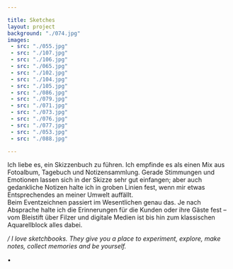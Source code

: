 ```yaml
---

title: Sketches
layout: project
background: "./074.jpg"
images:
 - src: "./055.jpg"
 - src: "./107.jpg"
 - src: "./106.jpg"
 - src: "./065.jpg"
 - src: "./102.jpg"
 - src: "./104.jpg"
 - src: "./105.jpg"
 - src: "./086.jpg"
 - src: "./079.jpg"
 - src: "./071.jpg"
 - src: "./073.jpg"
 - src: "./076.jpg"
 - src: "./077.jpg"
 - src: "./053.jpg"
 - src: "./088.jpg"

---
```


Ich liebe es, ein Skizzenbuch zu führen. Ich empfinde es als einen Mix aus Fotoalbum, Tagebuch und Notizensammlung.
Gerade Stimmungen und Emotionen lassen sich in der Skizze sehr gut einfangen; aber auch gedankliche Notizen halte ich in groben Linien fest, wenn mir etwas Entsprechendes an meiner Umwelt auffällt.  
Beim Eventzeichnen passiert im Wesentlichen genau das. Je nach Absprache halte ich die Erinnerungen für die Kunden oder ihre Gäste fest – vom Bleistift über Filzer und digitale Medien ist bis hin zum klassischen Aquarellblock alles dabei.

*/ I love sketchbooks. They give you a place to experiment, explore, make notes, collect memories and be yourself.*

• 